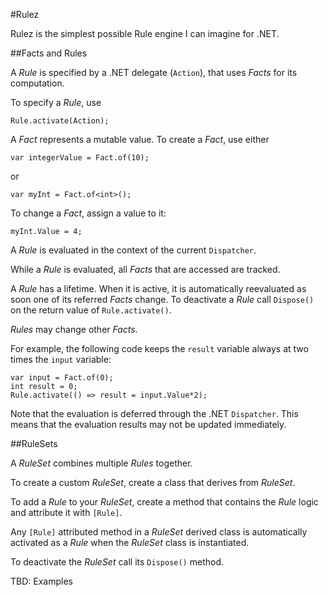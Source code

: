 #Rulez

Rulez is the simplest possible Rule engine I can imagine for .NET.

##Facts and Rules

A *Rule* is specified by a .NET delegate (`Action`), that uses *Facts* for its computation.

To specify a *Rule*, use

	Rule.activate(Action);

A *Fact* represents a mutable value. To create a *Fact*, use either

	var integerValue = Fact.of(10);

or

	var myInt = Fact.of<int>();

To change a *Fact*, assign a value to it:

	myInt.Value = 4;


A *Rule* is evaluated in the context of the current `Dispatcher`.

While a *Rule* is evaluated, all *Facts* that are accessed are tracked. 

A *Rule* has a lifetime. When it is active, it is automatically reevaluated as soon one of its referred *Facts* change. To deactivate a *Rule* call `Dispose()` on the return value of `Rule.activate()`.

*Rules* may change other *Facts*.

For example, the following code keeps the `result` variable always at two times the `input` variable:

	var input = Fact.of(0);
	int result = 0;
	Rule.activate(() => result = input.Value*2);

Note that the evaluation is deferred through the .NET `Dispatcher`. This means that the evaluation results may not be updated immediately.

##RuleSets

A *RuleSet* combines multiple *Rules* together.

To create a custom *RuleSet*, create a class that derives from *RuleSet*.

To add a *Rule* to your *RuleSet*, create a method that contains the *Rule* logic and attribute it with `[Rule]`.

Any `[Rule]` attributed method in a *RuleSet* derived class is automatically activated as a *Rule* when the *RuleSet* class is instantiated.

To deactivate the *RuleSet* call its `Dispose()` method.

TBD: Examples
